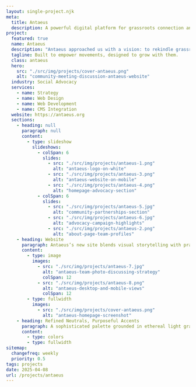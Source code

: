 ```yaml
---
layout: single-project.njk
meta:
  title: Antaeus
  description: A powerful digital platform for grassroots connection and scalable advocacy.
project:
  featured: true
  name: Antaeus
  description: "Antaeus approached us with a vision: to rekindle grassroots energy and connect advocacy with community action. We designed and built a site that echoes their mission—elevating progressive movements with clarity, purpose, and warmth. The result is a modern, intuitive platform that informs, engages, and scales with their work."
  tagline: Built to empower movements, designed to grow with them.
  class: antaeus
  hero:
    src: "./src/img/projects/cover-antaeus.png"
    alt: "community-meeting-discussion-antaeus-website"
  industry: Social Advocacy
  services:
    - name: Strategy
    - name: Web Design
    - name: Web Development
    - name: CMS Integration
  website: https://antaeus.org
  sections:
    - heading: null
      paragraph: null
      content:
        - type: slideshow
          slideshows:
            - colSpan: 6
              slides:
                - src: "./src/img/projects/antaeus-1.png"
                  alt: "antaeus-logo-on-white"
                - src: "./src/img/projects/antaeus-3.png"
                  alt: "antaeus-website-on-mobile"
                - src: "./src/img/projects/antaeus-4.png"
                  alt: "homepage-advocacy-section"
            - colSpan: 6
              slides:
                - src: "./src/img/projects/antaeus-5.jpg"
                  alt: "community-partnerships-section"
                - src: "./src/img/projects/antaeus-6.jpg"
                  alt: "advocacy-campaign-highlights"
                - src: "./src/img/projects/antaeus-2.png"
                  alt: "about-page-team-profiles"
    - heading: Website
      paragraph: Antaeus’s new site blends visual storytelling with practical clarity. Designed to uplift communities and communicate complex work with simplicity, the platform invites visitors into Antaeus’s mission. Each page is tailored for action—whether learning more about advocacy services or joining a campaign. The scalable CMS ensures long-term flexibility, while a mobile-first approach guarantees seamless access across devices.
      content:
        - type: image
          images:
            - src: "./src/img/projects/antaeus-7.jpg"
              alt: "antaeus-team-photo-discussing-strategy"
              colSpan: 12
            - src: "./src/img/projects/antaeus-8.png"
              alt: "antaeus-desktop-and-mobile-views"
              colSpan: 12
        - type: fullwidth
          images:
            - src: "./src/img/projects/cover-antaeus.png"
              alt: "antaeus-homepage-screenshot"
    - heading: Refined Neutrals, Purposeful Accents
      paragraph: A sophisticated palette grounded in ethereal light gray creates an atmosphere of pristine clarity, while the deep forest undertones anchor the experience with quiet authority. Delicate orchid and serene azure notes weave through the design like silk ribbons, offering moments of contemplative pause. The warm amber accent arrives like golden hour light, adding a touch of refined vitality to complete this carefully curated ensemble. Each hue has been selected with intention, creating a harmonious balance between accessibility and understated luxury.
      content:
        - type: colors
        - type: fullwidth
sitemap:
  changefreq: weekly
  priority: 0.5
tags: projects
date: 2025-04-08
url: /projects/antaeus
---
```

